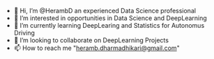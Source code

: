 - 👋 Hi, I’m @HerambD an experienced Data Science professional
- 👀 I’m interested in opportunities in Data Science and DeepLearning
- 🌱 I’m currently learning DeepLearing and Statistics for Autonomus Driving
- 💞️ I’m looking to collaborate on DeepLearning Projects
- 📫 How to reach me "heramb.dharmadhikari@gmail.com"

<!---
HerambD/HerambD is a ✨ special ✨ repository because its `README.md` (this file) appears on your GitHub profile.
You can click the Preview link to take a look at your changes.
--->
